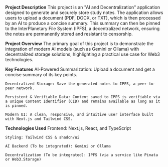 **Project Description**
    This project is an "AI and Decentralization" application designed to generate and securely store study notes. The application allows users to upload a document (PDF, DOCX, or TXT), which is then processed by an AI to produce a concise summary. This summary can then be pinned to the InterPlanetary File System (IPFS), a decentralized network, ensuring the notes are permanently stored and resistant to censorship.

**Project Overview**
    The primary goal of this project is to demonstrate the integration of modern AI models (such as Gemini or Ollama) with decentralized storage solutions, highlighting a practical use case for Web3 technologies.

**Key Features**
    AI-Powered Summarization: Upload a document and get a concise summary of its key points.

    Decentralized Storage: Save the generated notes to IPFS, a peer-to-peer network.

    Persistent & Verifiable Data: Content saved to IPFS is verifiable via a unique Content Identifier (CID) and remains available as long as it is pinned.

    Modern UI: A clean, responsive, and intuitive user interface built with Next.js and Tailwind CSS.

**Technologies Used**
    Frontend: Next.js, React, and TypeScript

    Styling: Tailwind CSS & shadcn/ui

    AI Backend (To be integrated): Gemini or Ollama

    Decentralization (To be integrated): IPFS (via a service like Pinata or Web3.Storage)

